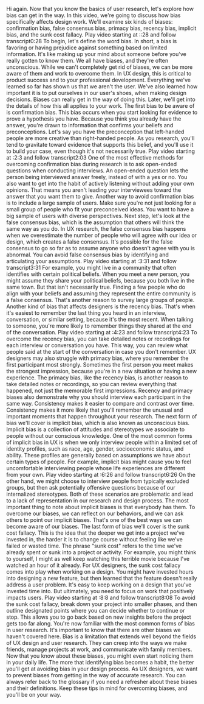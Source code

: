 Hi again. Now that you know the basics of user research, let's explore how bias can get in the way. In this video, we're going to discuss how bias specifically affects design work. We'll examine six kinds of biases: confirmation bias, false consensus bias, primacy bias, recency bias, implicit bias, and the sunk cost fallacy.
Play video starting at ::28 and follow transcript0:28
To begin, let's define the word bias. In short, a bias is favoring or having prejudice against something based on limited information. It's like making up your mind about someone before you've really gotten to know them. We all have biases, and they're often unconscious. While we can't completely get rid of biases, we can be more aware of them and work to overcome them. In UX design, this is critical to product success and to your professional development. Everything we've learned so far has shown us that we aren't the user. We've also learned how important it is to put ourselves in our user's shoes, when making design decisions. Biases can really get in the way of doing this. Later, we'll get into the details of how this all applies to your work. The first bias to be aware of is confirmation bias. This bias occurs when you start looking for evidence to prove a hypothesis you have. Because you think you already have the answer, you're drawn to information that confirms your beliefs and preconceptions. Let's say you have the preconception that left-handed people are more creative than right-handed people. As you research, you'll tend to gravitate toward evidence that supports this belief, and you'll use it to build your case, even though it's not necessarily true.
Play video starting at :2:3 and follow transcript2:03
One of the most effective methods for overcoming confirmation bias during research is to ask open-ended questions when conducting interviews. An open-ended question lets the person being interviewed answer freely, instead of with a yes or no. You also want to get into the habit of actively listening without adding your own opinions. That means you aren't leading your interviewees toward the answer that you want them to give. Another way to avoid confirmation bias is to include a large sample of users. Make sure you're not just looking for a small group of people who fit your preconceived ideas. You want to have a big sample of users with diverse perspectives. Next step, let's look at the false consensus bias, which is the assumption that others will think the same way as you do. In UX research, the false consensus bias happens when we overestimate the number of people who will agree with our idea or design, which creates a false consensus. It's possible for the false consensus to go so far as to assume anyone who doesn't agree with you is abnormal. You can avoid false consensus bias by identifying and articulating your assumptions.
Play video starting at :3:31 and follow transcript3:31
For example, you might live in a community that often identifies with certain political beliefs. When you meet a new person, you might assume they share your political beliefs, because you both live in the same town. But that isn't necessarily true. Finding a few people who do align with your beliefs and assuming they represent the entire community is a false consensus. That's another reason to survey large groups of people. Another kind of bias that affects designers is the recency bias. That's when it's easiest to remember the last thing you heard in an interview, conversation, or similar setting, because it's the most recent. When talking to someone, you're more likely to remember things they shared at the end of the conversation.
Play video starting at :4:23 and follow transcript4:23
To overcome the recency bias, you can take detailed notes or recordings for each interview or conversation you have. This way, you can review what people said at the start of the conversation in case you don't remember. UX designers may also struggle with primacy bias, where you remember the first participant most strongly. Sometimes the first person you meet makes the strongest impression, because you're in a new situation or having a new experience. The primacy bias, like the recency bias, is another reason to take detailed notes or recordings, so you can review everything that happened, not just the memorable first impressions. Recency and primacy biases also demonstrate why you should interview each participant in the same way. Consistency makes it easier to compare and contrast over time. Consistency makes it more likely that you'll remember the unusual and important moments that happen throughout your research. The next form of bias we'll cover is implicit bias, which is also known as unconscious bias. Implicit bias is a collection of attitudes and stereotypes we associate to people without our conscious knowledge. One of the most common forms of implicit bias in UX is when we only interview people within a limited set of identity profiles, such as race, age, gender, socioeconomic status, and ability. These profiles are generally based on assumptions we have about certain types of people. For example, implicit bias might cause you to feel uncomfortable interviewing people whose life experiences are different from your own.
Play video starting at :6:26 and follow transcript6:26
On the other hand, we might choose to interview people from typically excluded groups, but then ask potentially offensive questions because of our internalized stereotypes. Both of these scenarios are problematic and lead to a lack of representation in our research and design process. The most important thing to note about implicit biases is that everybody has them. To overcome our biases, we can reflect on our behaviors, and we can ask others to point our implicit biases. That's one of the best ways we can become aware of our biases. The last form of bias we'll cover is the sunk cost fallacy. This is the idea that the deeper we get into a project we've invested in, the harder it is to change course without feeling like we've failed or wasted time. The phrase "sunk cost" refers to the time we've already spent or sunk into a project or activity. For example, you might think to yourself, I might as well keep watching this terrible movie because I've watched an hour of it already. For UX designers, the sunk cost fallacy comes into play when working on a design. You might have invested hours into designing a new feature, but then learned that the feature doesn't really address a user problem. It's easy to keep working on a design that you've invested time into. But ultimately, you need to focus on work that positively impacts users.
Play video starting at :8:8 and follow transcript8:08
To avoid the sunk cost fallacy, break down your project into smaller phases, and then outline designated points where you can decide whether to continue or stop. This allows you to go back based on new insights before the project gets too far along. You're now familiar with the most common forms of bias in user research. It's important to know that there are other biases we haven't covered here. Bias is a limitation that extends well beyond the fields of UX design and user research. They can creep into the ways we make friends, manage projects at work, and communicate with family members. Now that you know about these biases, you might even start noticing them in your daily life. The more that identifying bias becomes a habit, the better you'll get at avoiding bias in your design process. As UX designers, we want to prevent biases from getting in the way of accurate research. You can always refer back to the glossary if you need a refresher about these biases and their definitions. Keep these tips in mind for overcoming biases, and you'll be on your way.